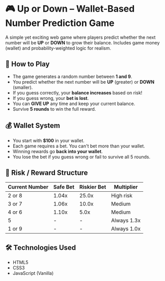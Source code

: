 # 🎮 Up or Down – Wallet-Based Number Prediction Game

A simple yet exciting web game where players predict whether the next number will be **UP** or **DOWN** to grow their balance. Includes game money (wallet) and probability-weighted logic for realism.

## 🚀 How to Play

- The game generates a random number between **1 and 9**.
- You predict whether the next number will be **UP** (greater) or **DOWN** (smaller).
- If you guess correctly, your **balance increases** based on risk!
- If you guess wrong, your **bet is lost**.
- You can **GIVE UP** any time and keep your current balance.
- Survive **5 rounds** to win the full reward.

## 💰 Wallet System

- You start with **$100** in your wallet.
- Each game requires a bet. You can't bet more than your wallet.
- Winning rewards go **back into your wallet**.
- You lose the bet if you guess wrong or fail to survive all 5 rounds.

## 🧠 Risk / Reward Structure

| Current Number | Safe Bet | Riskier Bet | Multiplier |
|----------------|----------|-------------|------------|
| 2 or 8         | 1.04x    | 25.0x       | High risk  |
| 3 or 7         | 1.06x    | 10.0x       | Medium     |
| 4 or 6         | 1.10x    | 5.0x        | Medium     |
| 5              | -        | -           | Always 1.3x |
| 1 or 9         | -        | -           | Always 1.0x |

## 🛠️ Technologies Used

- HTML5
- CSS3
- JavaScript (Vanilla)


